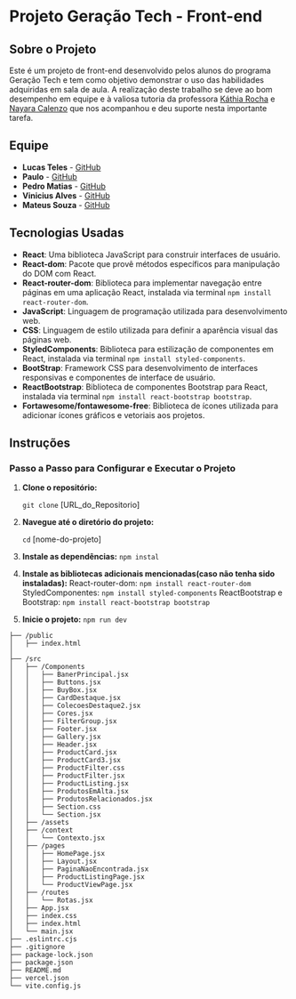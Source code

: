 # Projeto Geração Tech - Front-end

## Sobre o Projeto

Este é um projeto de front-end desenvolvido pelos alunos do programa Geração Tech e tem como objetivo demonstrar o uso das habilidades adquiridas em sala de aula. A realização deste trabalho se deve ao bom desempenho em equipe e à valiosa tutoria da professora [Káthia Rocha](#) e [Nayara Calenzo](#) que nos acompanhou e deu suporte nesta importante tarefa.

## Equipe

- **Lucas Teles** - [GitHub](#)
- **Paulo** - [GitHub](#)
- **Pedro Matias** - [GitHub](#)
- **Vinicius Alves** - [GitHub](#)
- **Mateus Souza** - [GitHub](#)

## Tecnologias Usadas

- **React**: Uma biblioteca JavaScript para construir interfaces de usuário.
- **React-dom**: Pacote que provê métodos específicos para manipulação do DOM com React.
- **React-router-dom**: Biblioteca para implementar navegação entre páginas em uma aplicação React, instalada via terminal `npm install react-router-dom`.
- **JavaScript**: Linguagem de programação utilizada para desenvolvimento web.
- **CSS**: Linguagem de estilo utilizada para definir a aparência visual das páginas web.
- **StyledComponents**: Biblioteca para estilização de componentes em React, instalada via terminal `npm install styled-components`.
- **BootStrap**: Framework CSS para desenvolvimento de interfaces responsivas e componentes de interface de usuário.
- **ReactBootstrap**: Biblioteca de componentes Bootstrap para React, instalada via terminal `npm install react-bootstrap bootstrap`.
- **Fortawesome/fontawesome-free**: Biblioteca de ícones utilizada para adicionar ícones gráficos e vetoriais aos projetos.

## Instruções

### Passo a Passo para Configurar e Executar o Projeto

1. **Clone o repositório:**
   
   `git clone` [URL_do_Repositorio]

2. **Navegue até o diretório do projeto:**

    `cd` [nome-do-projeto]

3. **Instale as dependências:**
    `npm instal`

4. **Instale as bibliotecas adicionais mencionadas(caso não tenha sido instaladas):**
    React-router-dom:
    `npm install react-router-dom`
    StyledComponentes:
    `npm install styled-components`
    ReactBootstrap e Bootstrap:
    `npm install react-bootstrap bootstrap`

5. **Inicie o projeto:**
    `npm run dev`

```
├── /public
│   ├── index.html
│   
├── /src
│   ├── /Components
│   │   ├── BanerPrincipal.jsx
│   │   ├── Buttons.jsx
│   │   ├── BuyBox.jsx
│   │   ├── CardDestaque.jsx
│   │   ├── ColecoesDestaque2.jsx
│   │   ├── Cores.jsx
│   │   ├── FilterGroup.jsx
│   │   ├── Footer.jsx
│   │   ├── Gallery.jsx
│   │   ├── Header.jsx
│   │   ├── ProductCard.jsx
│   │   ├── ProductCard3.jsx
│   │   ├── ProductFilter.css
│   │   ├── ProductFilter.jsx
│   │   ├── ProductListing.jsx
│   │   ├── ProdutosEmAlta.jsx
│   │   ├── ProdutosRelacionados.jsx
│   │   ├── Section.css
│   │   └── Section.jsx
│   ├── /assets
│   ├── /context
│   │   └── Contexto.jsx
│   ├── /pages
│   │   ├── HomePage.jsx
│   │   ├── Layout.jsx
│   │   ├── PaginaNaoEncontrada.jsx
│   │   ├── ProductListingPage.jsx
│   │   └── ProductViewPage.jsx
│   ├── /routes
│   │   └── Rotas.jsx
│   ├── App.jsx
│   ├── index.css
│   ├── index.html
│   └── main.jsx
├── .eslintrc.cjs
├── .gitignore
├── package-lock.json
├── package.json
├── README.md
├── vercel.json
└── vite.config.js
```



